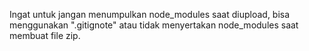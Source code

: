 Ingat untuk jangan menumpulkan node_modules saat diupload, bisa menggunakan ".gitignote" atau tidak menyertakan node_modules saat membuat file zip. 

